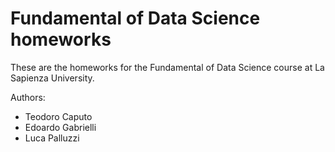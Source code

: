 # Fundamental of Data Science homeworks

These are the homeworks for the Fundamental of Data Science course at La Sapienza University.

Authors:
- Teodoro Caputo
- Edoardo Gabrielli
- Luca Palluzzi

